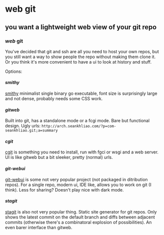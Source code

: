 # web git

## you want a lightweight web view of your git repo

### _web_ git

You've decided that git and ssh are all you need to host your own repos,
but you still want a way to show people the repo without making them clone it.
Or you think it's more convenient to have a ui to look at history and stuff.

Options:

#### _smithy_

[smithy](https://smithy.honza.ca/smithy)
minimalist single binary go executable,
font size is surprisingly large and not dense,
probably needs some CSS work.

#### _gitweb_

Built into git, has a standalone mode or a fcgi mode.
Bare but functional design.
Ugly urls: `http://arch.seankhliao.com/?p=com-seankhliao.git;a=summary`

#### _cgit_

[cgit](https://git.zx2c4.com/cgit/)
is something you need to install, run with fgci or wsgi and a web server.
UI is like gitweb but a bit sleeker, pretty (normal) urls.

#### _git-webui_

[git-webui](https://github.com/alberthier/git-webui)
is some not very popular project (not packaged in ditribution repos).
For a single repo, modern ui, IDE like, allows you to work on git (I think).
Less for sharing?
Doesn't play nice with dark mode.

#### _stagit_

[stagit](https://codemadness.org/git/)
is also not very popular thing.
Static site generator for git repos.
Only shows the latest commit on the default branch and diffs between adjacent commits
(otherwise there's a combinatoral explosion of possibilities).
An even barer interface than gitweb.

